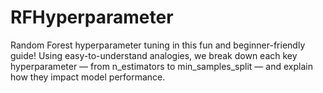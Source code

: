 # RFHyperparameter
Random Forest hyperparameter tuning in this fun and beginner-friendly guide! Using easy-to-understand analogies, we break down each key hyperparameter — from n_estimators to min_samples_split — and explain how they impact model performance. 
